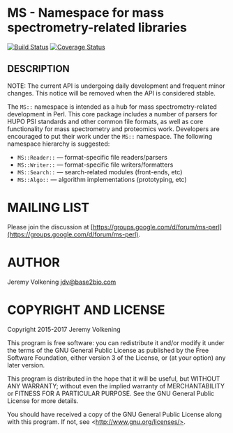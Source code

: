 MS - Namespace for mass spectrometry-related libraries
====

[![Build Status](https://travis-ci.org/jvolkening/p5-MS.svg?branch=master)](https://travis-ci.org/jvolkening/p5-MS)
[![Coverage Status](https://coveralls.io/repos/github/jvolkening/p5-MS/badge.svg?branch=master)](https://coveralls.io/github/jvolkening/p5-MS?branch=master)
<!---
[![CPAN version](https://badge.fury.io/pl/MS.svg)](https://badge.fury.io/pl/MS)
-->

DESCRIPTION
-----------

NOTE: The current API is undergoing daily development and frequent minor
changes. This notice will be removed when the API is considered stable.

The `MS::` namespace is intended as a hub for mass spectrometry-related
development in Perl. This core package includes a number of parsers for HUPO
PSI standards and other common file formats, as well as core functionality for
mass spectrometry and proteomics work. Developers are encouraged to put their
work under the `MS::` namespace. The following namespace hierarchy is
suggested:

- `MS::Reader::` — format-specific file readers/parsers 
- `MS::Writer::` — format-specific file writers/formatters
- `MS::Search::` — search-related modules (front-ends, etc)
- `MS::Algo::` — algorithm implementations (prototyping, etc)

# MAILING LIST

Please join the discussion at [https://groups.google.com/d/forum/ms-perl](https://groups.google.com/d/forum/ms-perl).

# AUTHOR

Jeremy Volkening <jdv@base2bio.com>

# COPYRIGHT AND LICENSE

Copyright 2015-2017 Jeremy Volkening

This program is free software: you can redistribute it and/or modify it under
the terms of the GNU General Public License as published by the Free Software
Foundation, either version 3 of the License, or (at your option) any later
version.

This program is distributed in the hope that it will be useful, but WITHOUT
ANY WARRANTY; without even the implied warranty of MERCHANTABILITY or FITNESS
FOR A PARTICULAR PURPOSE.  See the GNU General Public License for more
details.

You should have received a copy of the GNU General Public License along with
this program.  If not, see &lt;http://www.gnu.org/licenses/>.
